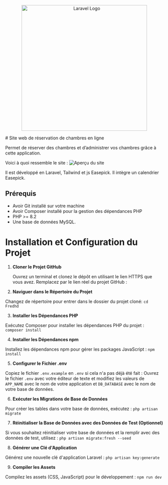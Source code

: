 <p align="center"><a href="https://laravel.com" target="_blank"><img src="https://raw.githubusercontent.com/laravel/art/master/logo-lockup/5%20SVG/2%20CMYK/1%20Full%20Color/laravel-logolockup-cmyk-red.svg" width="400" alt="Laravel Logo"></a></p>
# Site web de réservation de chambres en ligne

Permet de réserver des chambres et d’administrer vos chambres grâce à cette application.

Voici à quoi ressemble le site :
![Aperçu du site](./path/to/image.png)

Il est développé en Laravel, Tailwind et js Easepick. Il intègre un calendrier Easepick.

## Prérequis

- Avoir Git installé sur votre machine
- Avoir Composer installé pour la gestion des dépendances PHP
- PHP >= 8.2
- Une base de données MySQL.

# Installation et Configuration du Projet

1. **Cloner le Projet GitHub**

   Ouvrez un terminal et clonez le dépôt en utilisant le lien HTTPS que vous avez. Remplacez par le lien réel du projet GitHub :

2. **Naviguer dans le Répertoire du Projet**

Changez de répertoire pour entrer dans le dossier du projet cloné:
`cd Fredhd`

3. **Installer les Dépendances PHP**

Exécutez Composer pour installer les dépendances PHP du projet :
`composer install`

4. **Installer les Dépendances npm**

Installez les dépendances npm pour gérer les packages JavaScript :
`npm install`

5. **Configurer le Fichier .env**

Copiez le fichier `.env.example` en `.env` si cela n'a pas déjà été fait :
Ouvrez le fichier `.env` avec votre éditeur de texte et modifiez les valeurs de `APP_NAME` avec le nom de votre application et `DB_DATABASE` avec le nom de votre base de données.

6. **Exécuter les Migrations de Base de Données**

Pour créer les tables dans votre base de données, exécutez :
`php artisan migrate`

7. **Réinitialiser la Base de Données avec des Données de Test (Optionnel)**

Si vous souhaitez réinitialiser votre base de données et la remplir avec des données de test, utilisez :
`php artisan migrate:fresh --seed`

8. **Générer une Clé d'Application**

Générez une nouvelle clé d'application Laravel :
`php artisan key:generate`

9. **Compiler les Assets**

Compilez les assets (CSS, JavaScript) pour le développement :
`npm run dev`
